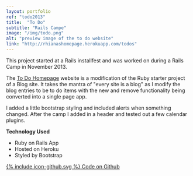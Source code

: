 ```yaml
---
layout: portfolio
ref: "todo2013"
title:  "To Do"
subtitle: "Rails Campe"
image: "/img/todo.png"
alt: "preview image of the to do website"
link: "http://rhianashomepage.herokuapp.com/todos"
---
```


This project started at a Rails installfest and was worked on during a Rails Camp in November 2013.

The [To Do Homepage](http://rhianashomepage.herokuapp.com/todos) website is a modification of the Ruby starter project of a Blog site. It takes the mantra of "every site is a blog" as I modify the blog entries to be to do items with the new and remove functionality being converted into a single page app.


I added a little bootstrap styling and included alerts when something changed. After the camp I added in a header and tested out a few calendar plugins.

**Technology Used**
 - Ruby on Rails App
 - Hosted on Heroku
 - Styled by Bootstrap

<a href="https://github.com/Rhiana/homepage" target="_blank">
  <span class="icon icon--github">{% include icon-github.svg %}</span>
  Code on Github
</a>
